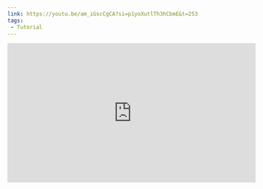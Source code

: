 ```yaml
---
link: https://youtu.be/am_iGscCgCA?si=p1yoXutlTh3hCbmE&t=253
tags:
 - Tutorial
---
```

<iframe width="560" height="315" src="https://www.youtube.com/embed/am_iGscCgCA?si=8HadriJx--EeT4MH&amp;start=253" title="YouTube video player" frameborder="0" allow="accelerometer; autoplay; clipboard-write; encrypted-media; gyroscope; picture-in-picture; web-share" referrerpolicy="strict-origin-when-cross-origin" allowfullscreen></iframe>
